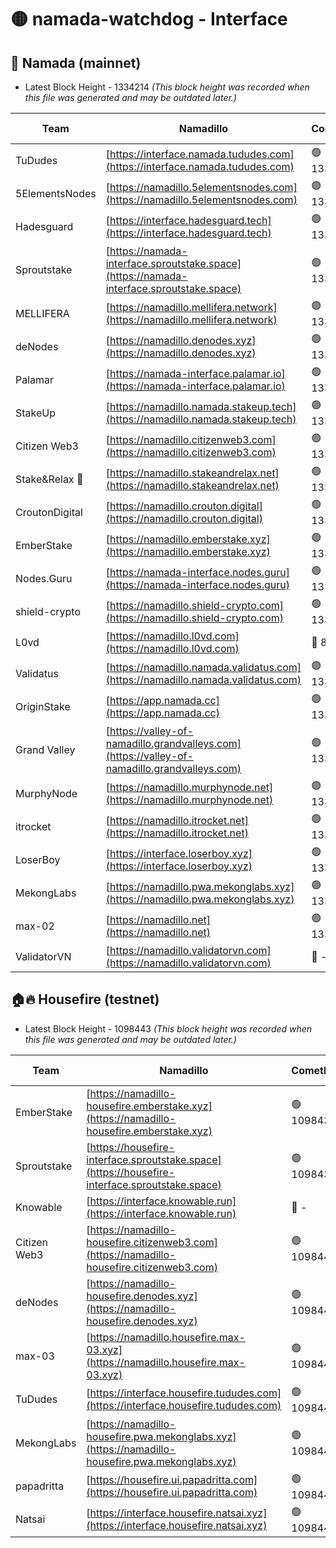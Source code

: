 # 🟡 namada-watchdog - Interface

## 🚀 Namada (mainnet)
- Latest Block Height - 1334214 *(This block height was recorded when this file was generated and may be outdated later.)*

| Team | Namadillo | CometBFT | Indexer | MASP Indexer |
|-|-|-|-|-|
| TuDudes | [https://interface.namada.tududes.com](https://interface.namada.tududes.com) | 🟢 1334201 | 🟢 1334201 | 🟢 1334201 |
| 5ElementsNodes | [https://namadillo.5elementsnodes.com](https://namadillo.5elementsnodes.com) | 🟢 1334202 | 🟢 1334202 | 🟢 1334202 |
| Hadesguard | [https://interface.hadesguard.tech](https://interface.hadesguard.tech) | 🟢 1334202 | 🟢 1334202 | 🟢 1334202 |
| Sproutstake | [https://namada-interface.sproutstake.space](https://namada-interface.sproutstake.space) | 🟢 1334203 | 🟢 1334203 | 🟢 1334202 |
| MELLIFERA | [https://namadillo.mellifera.network](https://namadillo.mellifera.network) | 🟢 1334204 | 🟢 1334204 | 🟢 1334204 |
| deNodes | [https://namadillo.denodes.xyz](https://namadillo.denodes.xyz) | 🟢 1334204 | 🟢 1334204 | 🟢 1334204 |
| Palamar | [https://namada-interface.palamar.io](https://namada-interface.palamar.io) | 🟢 1334205 | 🟢 1334205 | 🟢 1334205 |
| StakeUp | [https://namadillo.namada.stakeup.tech](https://namadillo.namada.stakeup.tech) | 🟢 1334206 | 🟢 1334205 | 🟢 1334205 |
| Citizen Web3 | [https://namadillo.citizenweb3.com](https://namadillo.citizenweb3.com) | 🟢 1334206 | 🟢 1334206 | 🟢 1334206 |
| Stake&Relax 🦥 | [https://namadillo.stakeandrelax.net](https://namadillo.stakeandrelax.net) | 🟢 1334207 | 🟢 1334207 | 🟢 1334207 |
| CroutonDigital | [https://namadillo.crouton.digital](https://namadillo.crouton.digital) | 🟢 1334208 | 🟢 1334208 | 🟢 1334207 |
| EmberStake | [https://namadillo.emberstake.xyz](https://namadillo.emberstake.xyz) | 🟢 1334208 | 🟢 1334208 | 🟢 1334208 |
| Nodes.Guru | [https://namada-interface.nodes.guru](https://namada-interface.nodes.guru) | 🟢 1334209 | 🟢 1334209 | 🟢 1334209 |
| shield-crypto | [https://namadillo.shield-crypto.com](https://namadillo.shield-crypto.com) | 🟢 1334210 | 🟢 1334209 | 🟢 1334209 |
| L0vd | [https://namadillo.l0vd.com](https://namadillo.l0vd.com) | 🔴 894059 | 🔴 1269187 | 🔴 894059 |
| Validatus | [https://namadillo.namada.validatus.com](https://namadillo.namada.validatus.com) | 🟢 1334211 | 🟢 1334211 | 🟢 1334211 |
| OriginStake | [https://app.namada.cc](https://app.namada.cc) | 🟢 1334211 | 🟢 1334211 | 🟢 1334211 |
| Grand Valley | [https://valley-of-namadillo.grandvalleys.com](https://valley-of-namadillo.grandvalleys.com) | 🟢 1334212 | 🟢 1334212 | 🟢 1334211 |
| MurphyNode | [https://namadillo.murphynode.net](https://namadillo.murphynode.net) | 🟢 1334212 | 🟢 1334212 | 🔴 - |
| itrocket | [https://namadillo.itrocket.net](https://namadillo.itrocket.net) | 🟢 1334213 | 🟢 1334213 | 🟢 1334213 |
| LoserBoy | [https://interface.loserboy.xyz](https://interface.loserboy.xyz) | 🟢 1334213 | 🟢 1334213 | 🔴 - |
| MekongLabs | [https://namadillo.pwa.mekonglabs.xyz](https://namadillo.pwa.mekonglabs.xyz) | 🟢 1334214 | 🟢 1334214 | 🟢 1334214 |
| max-02 | [https://namadillo.net](https://namadillo.net) | 🟢 1334214 | 🟢 1334214 | 🟢 1334214 |
| ValidatorVN | [https://namadillo.validatorvn.com](https://namadillo.validatorvn.com) | 🔴 - | 🔴 - | 🔴 - |

## 🏠🔥 Housefire (testnet)
- Latest Block Height - 1098443 *(This block height was recorded when this file was generated and may be outdated later.)*

| Team | Namadillo | CometBFT | Indexer | MASP Indexer |
|-|-|-|-|-|
| EmberStake | [https://namadillo-housefire.emberstake.xyz](https://namadillo-housefire.emberstake.xyz) | 🟢 1098439 | 🟢 1098439 | 🔴 1083022 |
| Sproutstake | [https://housefire-interface.sproutstake.space](https://housefire-interface.sproutstake.space) | 🟢 1098439 | 🟢 1098439 | 🟢 1098439 |
| Knowable | [https://interface.knowable.run](https://interface.knowable.run) | 🔴 - | 🔴 - | 🔴 - |
| Citizen Web3 | [https://namadillo-housefire.citizenweb3.com](https://namadillo-housefire.citizenweb3.com) | 🟢 1098440 | 🟢 1098440 | 🔴 - |
| deNodes | [https://namadillo-housefire.denodes.xyz](https://namadillo-housefire.denodes.xyz) | 🟢 1098441 | 🟢 1098440 | 🟢 1098440 |
| max-03 | [https://namadillo.housefire.max-03.xyz](https://namadillo.housefire.max-03.xyz) | 🟢 1098441 | 🟢 1098441 | 🟢 1098441 |
| TuDudes | [https://interface.housefire.tududes.com](https://interface.housefire.tududes.com) | 🟢 1098441 | 🟢 1098441 | 🟢 1098441 |
| MekongLabs | [https://namadillo-housefire.pwa.mekonglabs.xyz](https://namadillo-housefire.pwa.mekonglabs.xyz) | 🟢 1098442 | 🟢 1098441 | 🔴 1083022 |
| papadritta | [https://housefire.ui.papadritta.com](https://housefire.ui.papadritta.com) | 🟢 1098442 | 🔴 972185 | 🔴 - |
| Natsai | [https://interface.housefire.natsai.xyz](https://interface.housefire.natsai.xyz) | 🟢 1098443 | 🟢 1098443 | 🟢 1098443 |

